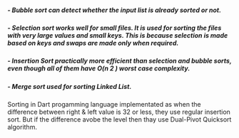 ##### - Bubble sort can detect whether the input list is already sorted or not.
##### - Selection sort works well for small files. It is used for sorting the files with very large values and small keys. This is               because selection is made based on keys and swaps are made only when required.
##### - Insertion Sort practically more efficient than selection and bubble sorts, even though all of them have O(n 2 ) worst case               complexity.
##### - Merge sort used for sorting Linked List.

Sorting in Dart progamming language implementated as when the difference between right & left value is 32 or less, they use regular insertion sort. But if the difference avobe the level then thay use Dual-Pivot Quicksort algorithm.
